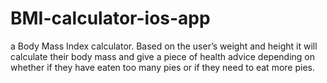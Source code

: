 # BMI-calculator-ios-app
a Body Mass Index calculator. Based on the user’s weight and height it will calculate their body mass and give a piece of health advice depending on whether if they have eaten too many pies or if they need to eat more pies.
